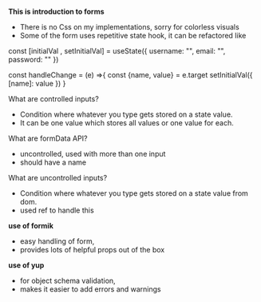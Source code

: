 **This is introduction to forms**
- There is no Css on my implementations, sorry for colorless visuals
- Some of the form uses repetitive state hook, it can be refactored like

const [initialVal , setInitialVal] = useState({
    username: "",
    email: "",
    password: ""
})

const handleChange = (e) =>{
    const {name, value} = e.target
    setInitialVal({
        [name]: value
    })
}

What are controlled inputs?
-  Condition where whatever you type gets stored on a state value. 
-  It can be one value which stores all values or one value for each.

What are formData API?
-  uncontrolled, used with more than one input
-  should have a name

What are uncontrolled inputs?
-  Condition where whatever you type gets stored on a state value from dom. 
-  used ref to handle this

**use of formik**

- easy handling of form,
- provides lots of helpful props out of the box

**use of yup**
- for object schema validation,
- makes it easier to add errors and warnings